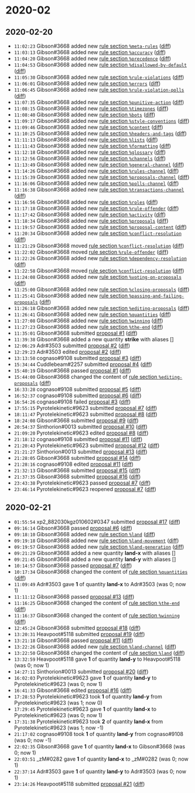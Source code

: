 # 2020-02

## 2020-02-20

* `11:02:23` Gibson#3668 added new [rule section `%meta-rules`](../rules.md#meta-rules) ([diff](https://github.com/Quonauts/Quonauts-7/commit/278b70d50aa7871a94e3800c4c247881ed15505a))
* `11:03:13` Gibson#3668 added new [rule section `%accuracy`](../rules.md#accuracy) ([diff](https://github.com/Quonauts/Quonauts-7/commit/0e87030373c608d78845a23facfa81e762fad482))
* `11:04:20` Gibson#3668 added new [rule section `%precedence`](../rules.md#precedence) ([diff](https://github.com/Quonauts/Quonauts-7/commit/df27f77b02991db29abe06c8bbcde185e0a1ffd6))
* `11:04:53` Gibson#3668 added new [rule section `%disallowed-by-default`](../rules.md#disallowed-by-default) ([diff](https://github.com/Quonauts/Quonauts-7/commit/c6f88c5269670738bed6aee33bc4c5d5b97bf3d5))
* `11:05:30` Gibson#3668 added new [rule section `%rule-violations`](../rules.md#rule-violations) ([diff](https://github.com/Quonauts/Quonauts-7/commit/80c22169479f7d524d8ee1574486da4aba0a1fe1))
* `11:06:01` Gibson#3668 added new [rule section `%errors`](../rules.md#errors) ([diff](https://github.com/Quonauts/Quonauts-7/commit/ab10117f91808fb4183f55d278711ebfcc7f447d))
* `11:06:45` Gibson#3668 added new [rule section `%rule-violation-polls`](../rules.md#rule-violation-polls) ([diff](https://github.com/Quonauts/Quonauts-7/commit/b912813c344707bc4eefe73d63f1469718020d12))
* `11:07:35` Gibson#3668 added new [rule section `%punitive-action`](../rules.md#punitive-action) ([diff](https://github.com/Quonauts/Quonauts-7/commit/1cab5d6cd83ced7cd088ceedf1b146eefc4ef2ab))
* `11:08:15` Gibson#3668 added new [rule section `%timezones`](../rules.md#timezones) ([diff](https://github.com/Quonauts/Quonauts-7/commit/4dec91e3208fcbe79702170e3079c8af23ec01a3))
* `11:08:40` Gibson#3668 added new [rule section `%bots`](../rules.md#bots) ([diff](https://github.com/Quonauts/Quonauts-7/commit/ad33cbe45dd4d638ca3f2506b73d376cba4ef404))
* `11:09:17` Gibson#3668 added new [rule section `%style-conventions`](../rules.md#style-conventions) ([diff](https://github.com/Quonauts/Quonauts-7/commit/35b17ce148c421e719e8cf849d7159abc11aba18))
* `11:09:46` Gibson#3668 added new [rule section `%content`](../rules.md#content) ([diff](https://github.com/Quonauts/Quonauts-7/commit/f6aa60e0a20480e5c0741044c333281b33185b80))
* `11:10:25` Gibson#3668 added new [rule section `%headers-and-tags`](../rules.md#headers-and-tags) ([diff](https://github.com/Quonauts/Quonauts-7/commit/f47d7d01e78d62aaa1e609ff89817ed274ed6878))
* `11:11:13` Gibson#3668 added new [rule section `%lists`](../rules.md#lists) ([diff](https://github.com/Quonauts/Quonauts-7/commit/277313207de6389c2c8d47f08a930ab534669f7a))
* `11:11:43` Gibson#3668 added new [rule section `%formatting`](../rules.md#formatting) ([diff](https://github.com/Quonauts/Quonauts-7/commit/8cf5d8f3a97c1f310211462107068bf1f750810b))
* `11:12:18` Gibson#3668 added new [rule section `%glossary`](../rules.md#glossary) ([diff](https://github.com/Quonauts/Quonauts-7/commit/568cb58ea4748e9344c4051e838e01f1641673e6))
* `11:12:56` Gibson#3668 added new [rule section `%channels`](../rules.md#channels) ([diff](https://github.com/Quonauts/Quonauts-7/commit/01e17af400808c63b55e0a202aca2f3183cedf72))
* `11:13:49` Gibson#3668 added new [rule section `%general-channel`](../rules.md#general-channel) ([diff](https://github.com/Quonauts/Quonauts-7/commit/65d32563308efe71158c3867a4bbb0d41322d88c))
* `11:14:26` Gibson#3668 added new [rule section `%rules-channel`](../rules.md#rules-channel) ([diff](https://github.com/Quonauts/Quonauts-7/commit/eb179997456a19f621022d9882ce258b5bca5dea))
* `11:15:39` Gibson#3668 added new [rule section `%proposals-channel`](../rules.md#proposals-channel) ([diff](https://github.com/Quonauts/Quonauts-7/commit/f0d32c7abe57c300f7dcc136b9cbe99b046f999a))
* `11:16:06` Gibson#3668 added new [rule section `%polls-channel`](../rules.md#polls-channel) ([diff](https://github.com/Quonauts/Quonauts-7/commit/d690e8a6bddf4382b72ccf75a1a40de9e33bea16))
* `11:16:38` Gibson#3668 added new [rule section `%transactions-channel`](../rules.md#transactions-channel) ([diff](https://github.com/Quonauts/Quonauts-7/commit/07e403c68f3b94fe7c7a11dba338eeeaaf978f3c))
* `11:16:56` Gibson#3668 added new [rule section `%roles`](../rules.md#roles) ([diff](https://github.com/Quonauts/Quonauts-7/commit/813fdb524c37e20254051c50e5326e9b9ce87f83))
* `11:17:18` Gibson#3668 added new [rule section `%rule-offender`](../rules.md#rule-offender) ([diff](https://github.com/Quonauts/Quonauts-7/commit/6e876b6ecea50e8f31d8a6a803b2a65d244f33c4))
* `11:17:42` Gibson#3668 added new [rule section `%activity`](../rules.md#activity) ([diff](https://github.com/Quonauts/Quonauts-7/commit/f33530c7e84902896bcb17f7495245e594a283cc))
* `11:18:34` Gibson#3668 added new [rule section `%proposals`](../rules.md#proposals) ([diff](https://github.com/Quonauts/Quonauts-7/commit/136e19636c05b206862efbfea1a2c1853427dcbe))
* `11:19:57` Gibson#3668 added new [rule section `%proposal-content`](../rules.md#proposal-content) ([diff](https://github.com/Quonauts/Quonauts-7/commit/b122a56ace8257ff65375962267e27c9977f8481))
* `11:20:34` Gibson#3668 added new [rule section `%conflict-resolution`](../rules.md#conflict-resolution) ([diff](https://github.com/Quonauts/Quonauts-7/commit/bc2071673b0c62485acd28775c64772db5879731))
* `11:21:29` Gibson#3668 moved [rule section `%conflict-resolution`](../rules.md#conflict-resolution) ([diff](https://github.com/Quonauts/Quonauts-7/commit/b801e999336ab588234c803b02e2867ee1db4c6c))
* `11:22:02` Gibson#3668 moved [rule section `%rule-offender`](../rules.md#rule-offender) ([diff](https://github.com/Quonauts/Quonauts-7/commit/3ce3409f9164ceae97c1b10f2b1924a973f1585d))
* `11:22:26` Gibson#3668 added new [rule section `%dependency-resolution`](../rules.md#dependency-resolution) ([diff](https://github.com/Quonauts/Quonauts-7/commit/e03697defbafbf882b1494c4d49a2473eef07960))
* `11:22:58` Gibson#3668 moved [rule section `%conflict-resolution`](../rules.md#conflict-resolution) ([diff](https://github.com/Quonauts/Quonauts-7/commit/9c5c65d2e7aa1359e39f89773e9e8580a08f0034))
* `11:24:08` Gibson#3668 added new [rule section `%voting-on-proposals`](../rules.md#voting-on-proposals) ([diff](https://github.com/Quonauts/Quonauts-7/commit/98b31e334824654f7dd3bf3f0c121f5483a5c111))
* `11:25:00` Gibson#3668 added new [rule section `%closing-proposals`](../rules.md#closing-proposals) ([diff](https://github.com/Quonauts/Quonauts-7/commit/0ed4082cb73982ef85704d608ad44ac276244ff2))
* `11:25:41` Gibson#3668 added new [rule section `%passing-and-failing-proposals`](../rules.md#passing-and-failing-proposals) ([diff](https://github.com/Quonauts/Quonauts-7/commit/60097ad8e5bc638f9cb3d3541cc78fe7ab3cca89))
* `11:26:18` Gibson#3668 added new [rule section `%editing-proposals`](../rules.md#editing-proposals) ([diff](https://github.com/Quonauts/Quonauts-7/commit/fe10cb0c5d4e6ef9afa6423788921634af7647e9))
* `11:26:41` Gibson#3668 added new [rule section `%quantities`](../rules.md#quantities) ([diff](https://github.com/Quonauts/Quonauts-7/commit/6451fe33d417aacd9495021eef0cb4d534a09e29))
* `11:27:08` Gibson#3668 added new [rule section `%winning`](../rules.md#winning) ([diff](https://github.com/Quonauts/Quonauts-7/commit/40d8347a24b594f4d000b439e6a6124d7a8521e5))
* `11:27:23` Gibson#3668 added new [rule section `%the-end`](../rules.md#the-end) ([diff](https://github.com/Quonauts/Quonauts-7/commit/25c077674d9fc90b6bb69b0ad74a5827029b7b36))
* `11:35:01` Gibson#3668 submitted [proposal #1](../proposals.md#1) ([diff](https://github.com/Quonauts/Quonauts-7/commit/b130728586137da4959abad6730948b773df561f))
* `11:39:38` Gibson#3668 added a new quantity **strike** with aliases []
* `12:06:29` Adr#3503 submitted [proposal #2](../proposals.md#2) ([diff](https://github.com/Quonauts/Quonauts-7/commit/ace521e801d458bfb9031eb21892ff6df001bd49))
* `12:29:23` Adr#3503 edited [proposal #2](../proposals.md#2) ([diff](https://github.com/Quonauts/Quonauts-7/commit/d59e002dc0d33b9dce1ca20024c8b49be78042c4))
* `13:13:50` cognaso#9108 submitted [proposal #3](../proposals.md#3) ([diff](https://github.com/Quonauts/Quonauts-7/commit/3a2e625503724e85ba159afa957c09b566775824))
* `15:34:44` Cuddlebeam#2257 submitted [proposal #4](../proposals.md#4) ([diff](https://github.com/Quonauts/Quonauts-7/commit/912e7c5d613ef2c37f00239786b200f513d091b8))
* `15:40:19` Gibson#3668 passed [proposal #1](../proposals.md#1) ([diff](https://github.com/Quonauts/Quonauts-7/commit/7edd01c1294b2af33eaa5759c0750eadcbadc18a))
* `15:44:00` Gibson#3668 changed the content of [rule section `%editing-proposals`](../rules.md#editing-proposals) ([diff](https://github.com/Quonauts/Quonauts-7/commit/a04c7b682615476a1039dc6c2ac50cac137fa045))
* `16:33:28` cognaso#9108 submitted [proposal #5](../proposals.md#5) ([diff](https://github.com/Quonauts/Quonauts-7/commit/fae393c890d025ea55eb5850cb9171f3de7ae39c))
* `16:52:37` cognaso#9108 submitted [proposal #6](../proposals.md#6) ([diff](https://github.com/Quonauts/Quonauts-7/commit/c868626b401ada343f68d16c22c858547bd5eff6))
* `16:54:26` cognaso#9108 failed [proposal #3](../proposals.md#3) ([diff](https://github.com/Quonauts/Quonauts-7/commit/a998d939969775d437fb53e8b5b47171a6e337b8))
* `17:55:15` Pyrotelekinetic#9623 submitted [proposal #7](../proposals.md#7) ([diff](https://github.com/Quonauts/Quonauts-7/commit/0320c18bd5b45c3be6fc25c6d6828c55a585ea7e))
* `18:11:47` Pyrotelekinetic#9623 submitted [proposal #8](../proposals.md#8) ([diff](https://github.com/Quonauts/Quonauts-7/commit/7f7da027bf1a939e3bc3c8c17020dc5f63eb85bd))
* `18:24:08` Gibson#3668 submitted [proposal #9](../proposals.md#9) ([diff](https://github.com/Quonauts/Quonauts-7/commit/7356cc230e8ec03d3868033abdf17e5847d8c022))
* `20:54:37` Sinthorion#0013 submitted [proposal #10](../proposals.md#10) ([diff](https://github.com/Quonauts/Quonauts-7/commit/d3eb299353b24995985ef6d1f491ea58bf942e12))
* `21:09:20` Pyrotelekinetic#9623 edited [proposal #8](../proposals.md#8) ([diff](https://github.com/Quonauts/Quonauts-7/commit/3e820b4e24f70d25b7ea215e5313b5f34da05be0))
* `21:18:12` cognaso#9108 submitted [proposal #11](../proposals.md#11) ([diff](https://github.com/Quonauts/Quonauts-7/commit/eaf2f6f3c731d54ade9d9888257b2fab2b2b05c6))
* `21:20:43` Pyrotelekinetic#9623 submitted [proposal #12](../proposals.md#12) ([diff](https://github.com/Quonauts/Quonauts-7/commit/a30c482c4f6f76d95975abb7fa974b6b68942d3d))
* `21:21:27` Sinthorion#0013 submitted [proposal #13](../proposals.md#13) ([diff](https://github.com/Quonauts/Quonauts-7/commit/ea4da0613bbce2cef7d53a55df9808e2ce958cd1))
* `21:28:05` Gibson#3668 submitted [proposal #14](../proposals.md#14) ([diff](https://github.com/Quonauts/Quonauts-7/commit/ab6d7251f47a486e603839f1ab4c457a7a003f93))
* `21:28:16` cognaso#9108 edited [proposal #11](../proposals.md#11) ([diff](https://github.com/Quonauts/Quonauts-7/commit/dd9f11fe7cbde89b6d88479e457e5093996b8e2a))
* `21:32:13` Gibson#3668 submitted [proposal #15](../proposals.md#15) ([diff](https://github.com/Quonauts/Quonauts-7/commit/9ff3544c1294174b3f8de788bf6207bc65d8707d))
* `21:37:35` Gibson#3668 submitted [proposal #16](../proposals.md#16) ([diff](https://github.com/Quonauts/Quonauts-7/commit/28023711949fef0e80013bfe2a79d6e18523a9ff))
* `23:43:38` Pyrotelekinetic#9623 passed [proposal #7](../proposals.md#7) ([diff](https://github.com/Quonauts/Quonauts-7/commit/9da20c0cd4e0a2d41caddf40619509086842549c))
* `23:46:14` Pyrotelekinetic#9623 reopened [proposal #7](../proposals.md#7) ([diff](https://github.com/Quonauts/Quonauts-7/commit/7f8399feda809cfa90ccab6cc4a23b12074107ef))

## 2020-02-21

* `01:55:54` xp2_882030kgz010602#0347 submitted [proposal #17](../proposals.md#17) ([diff](https://github.com/Quonauts/Quonauts-7/commit/2fbfcd65fb31b8446fd71fa18a067b2cbb44e630))
* `09:16:14` Gibson#3668 passed [proposal #6](../proposals.md#6) ([diff](https://github.com/Quonauts/Quonauts-7/commit/ea336996533210600dce8bb74c6f746b54ce7805))
* `09:18:10` Gibson#3668 added new [rule section `%land`](../rules.md#land) ([diff](https://github.com/Quonauts/Quonauts-7/commit/20878671268bbce42db1b881c50bee50a031adf9))
* `09:19:18` Gibson#3668 added new [rule section `%land-movement`](../rules.md#land-movement) ([diff](https://github.com/Quonauts/Quonauts-7/commit/4b2a6e41189af0554cb007af0eb49d52734fd0d5))
* `09:19:57` Gibson#3668 added new [rule section `%land-generation`](../rules.md#land-generation) ([diff](https://github.com/Quonauts/Quonauts-7/commit/2dd038d21b1d2935c7c6954a0eb940bf00a7dbc2))
* `09:21:29` Gibson#3668 added a new quantity **land-x** with aliases []
* `09:21:45` Gibson#3668 added a new quantity **land-y** with aliases []
* `10:14:57` Gibson#3668 passed [proposal #7](../proposals.md#7) ([diff](https://github.com/Quonauts/Quonauts-7/commit/f5adb08ad84174adf2308b429cb0e2aeb36b7050))
* `10:17:34` Gibson#3668 changed the content of [rule section `%quantities`](../rules.md#quantities) ([diff](https://github.com/Quonauts/Quonauts-7/commit/cff98455a114e1085c5b91689131bea2ffabec53))
* `11:09:49` Adr#3503 gave **1** of quantity **land-x** to Adr#3503 (was 0; now 1)
* `11:11:12` Gibson#3668 passed [proposal #13](../proposals.md#13) ([diff](https://github.com/Quonauts/Quonauts-7/commit/34d6ccd2e88402581e5c42ccdff55de292e88957))
* `11:16:25` Gibson#3668 changed the content of [rule section `%the-end`](../rules.md#the-end) ([diff](https://github.com/Quonauts/Quonauts-7/commit/d3f4907fc844ef5f6dc0ecb04b7a46fa6c3272d8))
* `11:16:37` Gibson#3668 changed the content of [rule section `%winning`](../rules.md#winning) ([diff](https://github.com/Quonauts/Quonauts-7/commit/9e79acab3d194c2c4904ec08027f2b78f6e3a23d))
* `12:45:24` Gibson#3668 submitted [proposal #18](../proposals.md#18) ([diff](https://github.com/Quonauts/Quonauts-7/commit/83b7daf829eabaa22cefb95a52b8f9f6328b7b1b))
* `13:20:31` Heavpoot#5118 submitted [proposal #19](../proposals.md#19) ([diff](https://github.com/Quonauts/Quonauts-7/commit/99bbaccc97b1808004906342adea431702ce6ad3))
* `13:21:18` Gibson#3668 passed [proposal #11](../proposals.md#11) ([diff](https://github.com/Quonauts/Quonauts-7/commit/753f64f2db7b701cb4776e726d2cd2222cc35f81))
* `13:22:26` Gibson#3668 added new [rule section `%land-channel`](../rules.md#land-channel) ([diff](https://github.com/Quonauts/Quonauts-7/commit/e8d734d56cbddfe8832def2135f81665a60832c8))
* `13:22:50` Gibson#3668 changed the content of [rule section `%land`](../rules.md#land) ([diff](https://github.com/Quonauts/Quonauts-7/commit/18dd6c8e8ae7d3aed73d302c3013ecc536a9a972))
* `13:32:59` Heavpoot#5118 gave **1** of quantity **land-y** to Heavpoot#5118 (was 0; now 1)
* `14:27:11` Sinthorion#0013 submitted [proposal #20](../proposals.md#20) ([diff](https://github.com/Quonauts/Quonauts-7/commit/3b81d47624fe47fb5bc45f685f6bbd6adcdf1906))
* `16:02:03` Pyrotelekinetic#9623 gave **1** of quantity **land-y** to Pyrotelekinetic#9623 (was 0; now 1)
* `16:41:33` Gibson#3668 edited [proposal #16](../proposals.md#16) ([diff](https://github.com/Quonauts/Quonauts-7/commit/80e28e52cbd4320b7c8ed5df1f8df1fb94e6a5d5))
* `17:28:53` Pyrotelekinetic#9623 took **1** of quantity **land-y** from Pyrotelekinetic#9623 (was 1; now 0)
* `17:29:45` Pyrotelekinetic#9623 gave **1** of quantity **land-x** to Pyrotelekinetic#9623 (was 0; now 1)
* `17:31:38` Pyrotelekinetic#9623 took **2** of quantity **land-x** from Pyrotelekinetic#9623 (was 1; now -1)
* `21:17:02` cognaso#9108 took **1** of quantity **land-y** from cognaso#9108 (was 0; now -1)
* `22:02:35` Gibson#3668 gave **1** of quantity **land-x** to Gibson#3668 (was 0; now 1)
* `22:03:51` _zM#0282 gave **1** of quantity **land-x** to _zM#0282 (was 0; now 1)
* `22:37:14` Adr#3503 gave **1** of quantity **land-y** to Adr#3503 (was 0; now 1)
* `23:14:26` Heavpoot#5118 submitted [proposal #21](../proposals.md#21) ([diff](https://github.com/Quonauts/Quonauts-7/commit/8e506f4fa4ecebec0217a7811a9f0366421b69fc))

